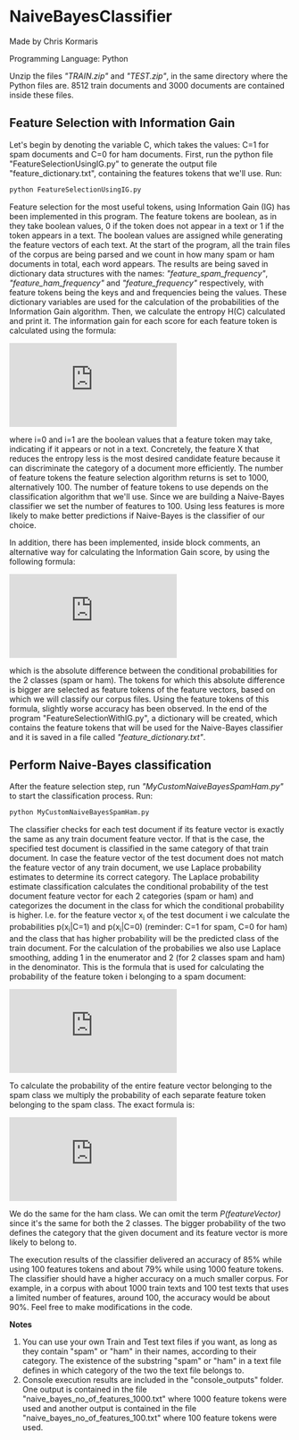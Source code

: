 # NaiveBayesClassifier

Made by Chris Kormaris

Programming Language: Python

Unzip the files *"TRAIN.zip"* and *"TEST.zip"*, in the same directory where the Python files are. 8512 train documents and 3000 documents are contained inside these files.

## Feature Selection with Information Gain

Let's begin by denoting the variable C, which takes the values: C=1 for spam documents and C=0 for ham documents.
First, run the python file "FeatureSelectionUsingIG.py" to generate the output file "feature_dictionary.txt", containing the features tokens that we'll use. Run:
```python
python FeatureSelectionUsingIG.py
```
Feature selection for the most useful tokens, using Information Gain (IG) has been implemented in this program. The feature tokens are boolean, as in they take boolean values, 0 if the token does not appear in a text or 1 if the token appears in a text. The boolean values are assigned while generating the feature vectors of each text. At the start of the program, all the train files of the corpus are being parsed and we count in how many spam or ham documents in total, each word appears. The results are being saved in dictionary data structures with the names: *"feature_spam_frequency"*, *"feature_ham_frequency"* and *"feature_frequency"* respectively, with feature tokens being the keys and and frequencies being the values. These dictionary variables are used for the calculation of the probabilities of the Information Gain algorithm. Then, we calculate the entropy H(C) calculated and print it. The information gain for each score for each feature token is calculated using the formula:

![Information Gain](http://latex.codecogs.com/gif.latex?IG%28X%20%2C%20C%29%20%3D%20IG%20%28C%20%2C%20X%29%20%3D%20H%28C%29%20-%20%5Csum_%7Bi%3D0%7D%5E%7B1%7D%20%7BP%20%28X%3Di%29%20%5Ccdot%20H%20%28C%7CX%3Di%29%7D)

where i=0 and i=1 are the boolean values that a feature token may take, indicating if it appears or not in a text.
Concretely, the feature X that reduces the entropy less is the most desired candidate feature because it can discriminate the category of a document more efficiently. The number of feature tokens the feature selection algorithm returns is set to 1000, alternatively 100. The number of feature tokens to use depends on the classification algorithm that we'll use. Since we are building a Naive-Bayes classifier we set the number of features to 100. Using less features is more likely to make better predictions if Naive-Bayes is the classifier of our choice.

In addition, there has been implemented, inside block comments, an alternative way for calculating the Information Gain score, by using the following formula:

![Information Gain alterative](http://latex.codecogs.com/gif.latex?IG%28X%2C%20C%29_%7Balt%7D%20%3D%20IG%28C%2C%20X%29_%7Balt%7D%20%3D%20%7CP%28X%3D1%7CC%3D0%29%20-%20P%20%28X%3D1%7CC%3D1%29%7C)

which is the absolute difference between the conditional probabilities for the 2 classes (spam or ham). The tokens for which this absolute difference is bigger are selected as feature tokens of the feature vectors, based on which we will classify our corpus files. Using the feature tokens of this formula, slightly worse accuracy has been observed. In the end of the program "FeatureSelectionWithIG.py", a dictionary will be created, which contains the feature tokens that will be used for the Naive-Bayes classifier and it is saved in a file called *"feature_dictionary.txt"*.

## Perform Naive-Bayes classification

After the feature selection step, run *"MyCustomNaiveBayesSpamHam.py"* to start the classification process. Run:
```python
python MyCustomNaiveBayesSpamHam.py
```
The classifier checks for each test document if its feature vector is exactly the same as any train document feature vector. If that is the case, the specified test document is classified in the same category of that train document. In case the feature vector of the test document does not match the feature vector of any train document, we use Laplace probability estimates to determine its correct category. The Laplace probability estimate classification calculates the conditional probability of the test document feature vector for each 2 categories (spam or ham) and categorizes the document in the class for which the conditional probability is higher. I.e. for the feature vector x<sub>i</sub> of the test document i we calculate the probabilities p(x<sub>i</sub>|C=1) and p(x<sub>i</sub>|C=0) (reminder: C=1 for spam, C=0 for ham) and the class that has higher probability will be the predicted class of the train document. For the calculation of the probabilies we also use Laplace smoothing, adding 1 in the enumerator and 2 (for 2 classes spam and ham) in the denominator. This is the formula that is used for calculating the probability of the feature token i belonging to a spam document:

![Laplace Smoothing token](http://latex.codecogs.com/gif.latex?%5Cfrac%7BspamDocumentFrequencyOfToken%5Bi%5D%20&plus;%201%7D%20%7BnumberOfSpamDocuments%20&plus;%20numberOfClasses%7D%20%3D%20%5Cfrac%7BspamDocumentFrequencyOfToken%5Bi%5D%20&plus;%201%7D%20%7BnumberOfSpamDocuments%20&plus;%202%7D)

To calculate the probability of the entire feature vector belonging to the spam class we multiply the probability of each separate feature token belonging to the spam class. The exact formula is:

![Laplace Smoothing vector](http://latex.codecogs.com/gif.latex?probOfFeatureVectorBelongingToSpam%20%3D%20%5Cfrac%7BP%28C%3D1%29%7D%7BP%28featureVector%29%7D%20%5Ccdot%20%5Cprod_i%20%5Cfrac%7BspamDocumentFrequencyOfToken%5Bi%5D%20&plus;%201%7D%20%7BnumberOfSpamDocuments%20&plus;%202%7D)

We do the same for the ham class. We can omit the term *P(featureVector)* since it's the same for both the 2 classes. The bigger probability of the two defines the category that the given document and its feature vector is more likely to belong to.


The execution results of the classifier delivered an accuracy of 85% while using 100 features tokens and about 79% while using 1000 feature tokens. The classifier should have a higher accuracy on a much smaller corpus. For example, in a corpus with about 1000 train texts and 100 test texts that uses a limited number of features, around 100, the accuracy would be about 90%.
Feel free to make modifications in the code.

**Notes**
<ol>
<li>You can use your own Train and Test text files if you want, as long as they contain "spam" or "ham" in their names, according to their category. The existence of the substring "spam" or "ham" in a text file defines in which category of the two the text file belongs to.</li>
<li>Console execution results are included in the "console_outputs" folder. One output is contained in the file "naive_bayes_no_of_features_1000.txt" where 1000 feature tokens were used and another output is contained in the file "naive_bayes_no_of_features_100.txt" where 100 feature tokens were used.</li>
</ol>
